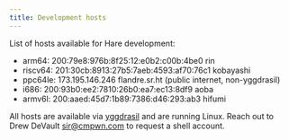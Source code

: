 ```yaml
---
title: Development hosts
---
```


List of hosts available for Hare development:

- arm64: 200:79e8:976b:8f25:12:e0b2:c00b:4be0 rin
- riscv64: 201:30cb:8913:27b5:7aeb:4593:af70:76c1 kobayashi
- ppc64le: 173.195.146.246 flandre.sr.ht (public internet, non-yggdrasil)
- i686: 200:93b0:ee2:7810:26b0:ea7:ec13:8df9 aoba
- armv6l: 200:aaed:45d7:1b89:7386:d46:293:ab3 hifumi

All hosts are available via [yggdrasil] and are running Linux. Reach out to Drew
DeVault <sir@cmpwn.com> to request a shell account.

[yggdrasil]: https://yggdrasil-network.github.io
